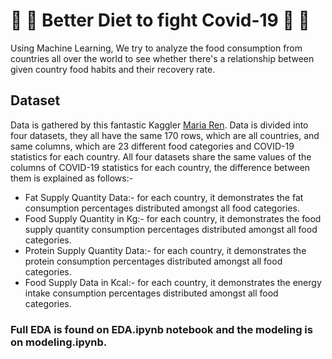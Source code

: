 # :pineapple: :grapes: Better Diet to fight Covid-19 :banana: :watermelon:
Using Machine Learning, We try to analyze the food consumption from countries all over the world to see whether there's a relationship between given country food habits and their recovery rate.

## Dataset
Data is gathered by this fantastic Kaggler [Maria Ren](https://www.kaggle.com/mariaren/covid19-healthy-diet-dataset).  Data is divided into four datasets, they all have the same 170 rows, which are all countries, and same columns, which are 23 different food categories and COVID-19 statistics for each country. All four datasets share the same values of the columns of COVID-19 statistics for each country, the difference between them is explained as follows:-
* Fat Supply Quantity Data:-
    for each country, it demonstrates the fat consumption percentages distributed amongst all food categories. 
* Food Supply Quantity in Kg:- 
    for each country, it demonstrates the food supply quantity consumption percentages distributed amongst all food categories. 
* Protein Supply Quantity Data:-
    for each country, it demonstrates the protein consumption percentages distributed amongst all food categories. 
* Food Supply Data in Kcal:-
    for each country, it demonstrates the energy intake consumption percentages distributed amongst all food categories. 


### Full EDA is found on EDA.ipynb notebook and the modeling is on modeling.ipynb.
